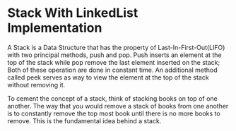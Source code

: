 # Stack With LinkedList Implementation

A Stack is a Data Structure that has the property of Last-In-First-Out(LIFO) with two principal methods, push and pop. 
Push inserts an element at the top of the stack while pop remove the last element inserted on the stack; Both of these operation are 
done in constant time. An additional method called peek serves as way to view the element at the top of the stack without removing it.

To cement the concept of a stack, think of stacking books on top of one another. The way that you would remove a stack of books from one 
another is to constantly remove the top most book until there is no more books to remove. This is the fundamental idea behind a stack.
